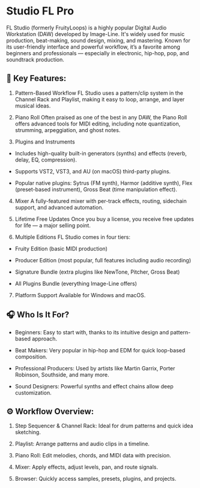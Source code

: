 # Studio FL Pro 
FL Studio (formerly FruityLoops) is a highly popular Digital Audio Workstation (DAW) developed by Image-Line. It's widely used for music production, beat-making, sound design, mixing, and mastering. Known for its user-friendly interface and powerful workflow, it’s a favorite among beginners and professionals — especially in electronic, hip-hop, pop, and soundtrack production.

## 🎹 Key Features:
1. Pattern-Based Workflow
FL Studio uses a pattern/clip system in the Channel Rack and Playlist, making it easy to loop, arrange, and layer musical ideas.

2. Piano Roll
Often praised as one of the best in any DAW, the Piano Roll offers advanced tools for MIDI editing, including note quantization, strumming, arpeggiation, and ghost notes.

3. Plugins and Instruments

- Includes high-quality built-in generators (synths) and effects (reverb, delay, EQ, compression).

- Supports VST2, VST3, and AU (on macOS) third-party plugins.

- Popular native plugins: Sytrus (FM synth), Harmor (additive synth), Flex (preset-based instrument), Gross Beat (time manipulation effect).

4. Mixer
 A fully-featured mixer with per-track effects, routing, sidechain support, and advanced automation.

5. Lifetime Free Updates
Once you buy a license, you receive free updates for life — a major selling point.

6. Multiple Editions
FL Studio comes in four tiers:

- Fruity Edition (basic MIDI production)

- Producer Edition (most popular, full features including audio recording)

- Signature Bundle (extra plugins like NewTone, Pitcher, Gross Beat)

- All Plugins Bundle (everything Image-Line offers)

7. Platform Support
Available for Windows and macOS.

## 🎧 Who Is It For?
- Beginners: Easy to start with, thanks to its intuitive design and pattern-based approach.

- Beat Makers: Very popular in hip-hop and EDM for quick loop-based composition.

- Professional Producers: Used by artists like Martin Garrix, Porter Robinson, Southside, and many more.

- Sound Designers: Powerful synths and effect chains allow deep customization.

## ⚙️ Workflow Overview:
1. Step Sequencer & Channel Rack: Ideal for drum patterns and quick idea sketching.

2. Playlist: Arrange patterns and audio clips in a timeline.

3. Piano Roll: Edit melodies, chords, and MIDI data with precision.

4. Mixer: Apply effects, adjust levels, pan, and route signals.

5. Browser: Quickly access samples, presets, plugins, and projects.
